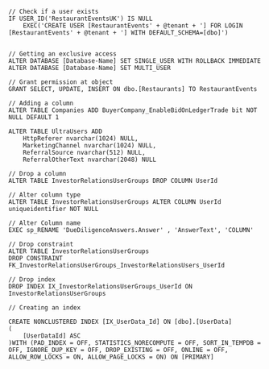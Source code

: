     // Check if a user exists
    IF USER_ID('RestaurantEventsUK') IS NULL
        EXEC('CREATE USER [RestaurantEvents' + @tenant + '] FOR LOGIN [RestaurantEvents' + @tenant + '] WITH DEFAULT_SCHEMA=[dbo]')


    // Getting an exclusive access 
    ALTER DATABASE [Database-Name] SET SINGLE_USER WITH ROLLBACK IMMEDIATE 
    ALTER DATABASE [Database-Name] SET MULTI_USER
    
    // Grant permission at object
    GRANT SELECT, UPDATE, INSERT ON dbo.[Restaurants] TO RestaurantEvents
    
    // Adding a column
    ALTER TABLE Companies ADD BuyerCompany_EnableBidOnLedgerTrade bit NOT NULL DEFAULT 1

    ALTER TABLE UltraUsers ADD 
        HttpReferer nvarchar(1024) NULL,
        MarketingChannel nvarchar(1024) NULL,
        ReferralSource nvarchar(512) NULL,
        ReferralOtherText nvarchar(2048) NULL

    // Drop a column
    ALTER TABLE InvestorRelationsUserGroups DROP COLUMN UserId

    // Alter column type
    ALTER TABLE InvestorRelationsUserGroups ALTER COLUMN UserId uniqueidentifier NOT NULL

    // Alter Column name
    EXEC sp_RENAME 'DueDiligenceAnswers.Answer' , 'AnswerText', 'COLUMN'

    // Drop constraint
    ALTER TABLE InvestorRelationsUserGroups 
    DROP CONSTRAINT FK_InvestorRelationsUserGroups_InvestorRelationsUsers_UserId

    // Drop index
    DROP INDEX IX_InvestorRelationsUserGroups_UserId ON InvestorRelationsUserGroups

    // Creating an index

    CREATE NONCLUSTERED INDEX [IX_UserData_Id] ON [dbo].[UserData]
    (
        [UserDataId] ASC
    )WITH (PAD_INDEX = OFF, STATISTICS_NORECOMPUTE = OFF, SORT_IN_TEMPDB = OFF, IGNORE_DUP_KEY = OFF, DROP_EXISTING = OFF, ONLINE = OFF, ALLOW_ROW_LOCKS = ON, ALLOW_PAGE_LOCKS = ON) ON [PRIMARY]



    
